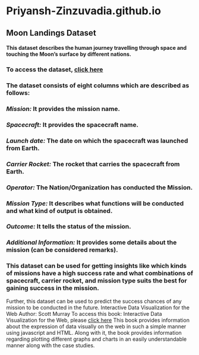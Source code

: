# Priyansh-Zinzuvadia.github.io
## Moon Landings Dataset
#### This dataset describes the human journey travelling through space and touching the Moon’s surface by different nations.  
### To access the dataset, [click here](https://www.kaggle.com/datasets/anoopjohny/moon-landings?resource=download)  
### The dataset consists of eight columns which are described as follows:  
### _Mission:_ It provides the mission name.  
### _Spacecraft:_ It provides the spacecraft name.
### _Launch date:_ The date on which the spacecraft was launched from Earth.
### _Carrier Rocket:_ The rocket that carries the spacecraft from Earth.
### _Operator:_ The Nation/Organization has conducted the Mission.
### _Mission Type:_ It describes what functions will be conducted and what kind of output is obtained.
### _Outcome:_ It tells the status of the mission.
### _Additional Information:_ It provides some details about the mission (can be considered remarks).
### This dataset can be used for getting insights like which kinds of missions have a high success rate and what combinations of spacecraft, carrier rocket, and mission type suits the best for gaining success in the mission.
Further, this dataset can be used to predict the success chances of any mission to be conducted in the future.
Interactive Data Visualization for the Web
Author: Scott Murray
To access this book: Interactive Data Visualization for the Web, please [click here](https://www.oreilly.com/library/view/interactive-data-visualization/9781491921296/)
This book provides information about the expression of data visually on the web in such a simple manner using javascript and HTML. Along with it, the book provides information regarding plotting different graphs and charts in an easily understandable manner along with the case studies.
